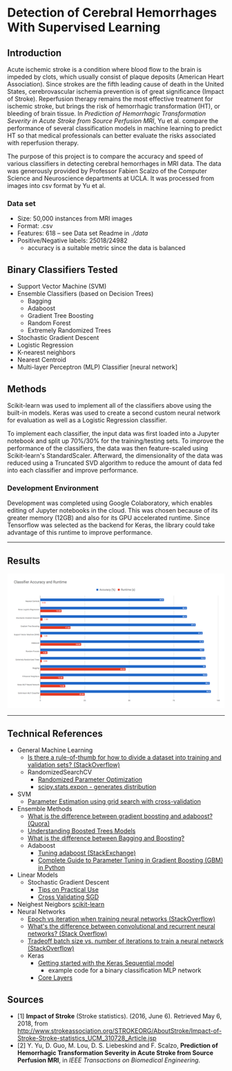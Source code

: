 # Detection of Cerebral Hemorrhages With Supervised Learning

## Introduction

Acute ischemic stroke is a condition where blood flow to the brain is impeded by clots, which usually consist of plaque deposits (American Heart Association). Since strokes are the fifth leading cause of death in the United States, cerebrovascular ischemia prevention is of great significance (Impact of Stroke). Reperfusion therapy remains the most effective treatment for ischemic stroke, but brings the risk of hemorrhagic transformation (HT), or bleeding of brain tissue. In _Prediction of Hemorrhagic Transformation Severity in Acute Stroke from Source Perfusion MRI_, Yu et al. compare the performance of several classification models in machine learning to predict HT so that medical professionals can better evaluate the risks associated with reperfusion therapy. 

The purpose of this project is to compare the accuracy and speed of various classifiers in detecting cerebral hemorrhages in MRI data. The data was generously provided by Professor Fabien Scalzo of the Computer Science and Neuroscience departments at UCLA. It was processed from images into csv format by Yu et al. 

### Data set
- Size: 50,000 instances from MRI images
- Format: .csv
- Features: 618 – see Data set Readme in *./data*
- Positive/Negative labels: 25018/24982
	- accuracy is a suitable metric since the data is balanced

## Binary Classifiers Tested
- Support Vector Machine (SVM)
- Ensemble Classifiers (based on Decision Trees)
	- Bagging
	- Adaboost
	- Gradient Tree Boosting
	- Random Forest
	- Extremely Randomized Trees
- Stochastic Gradient Descent
- Logistic Regression
- K-nearest neighbors
- Nearest Centroid
- Multi-layer Perceptron (MLP) Classifier [neural network]
	
## Methods

Scikit-learn was used to implement all of the classifiers above using the built-in models. Keras was used to create a second custom neural network for evaluation as well as a Logistic Regression classifier. 

To implement each classifier, the input data was first loaded into a Jupyter notebook and split up 70%/30% for the training/testing sets. To improve the performance of the classifiers, the data was then feature-scaled using Scikit-learn's StandardScaler. Afterward, the dimensionality of the data was reduced using a Truncated SVD algorithm to reduce the amount of data fed into each classifier and improve performance.

### Development Environment

Development was completed using Google Colaboratory, which enables editing of Jupyter notebooks in the cloud. This was chosen because of its greater memory (12GB) and also for its GPU accelerated runtime. Since Tensorflow was selected as the backend for Keras, the library could take advantage of this runtime to improve performance. 

---
## Results

![alt text](data/results.png)

---
## Technical References
- General Machine Learning
	- [Is there a rule-of-thumb for how to divide a dataset into training and validation sets? (StackOverflow)](https://stackoverflow.com/questions/13610074/is-there-a-rule-of-thumb-for-how-to-divide-a-dataset-into-training-and-validatio?utm_medium=organic&utm_source=google_rich_qa&utm_campaign=google_rich_qa)
	- RandomizedSearchCV
		- [Randomized Parameter Optimization](http://scikit-learn.org/stable/modules/grid_search.html#randomized-parameter-optimization)
		- [scipy.stats.expon - generates distribution](https://docs.scipy.org/doc/scipy/reference/generated/scipy.stats.expon.html)
- SVM
	- [Parameter Estimation using grid search with cross-validation](http://scikit-learn.org/stable/auto_examples/model_selection/plot_grid_search_digits.html)
- Ensemble Methods
	- [What is the difference between gradient boosting and adaboost? (Quora)](https://www.quora.com/What-is-the-difference-between-gradient-boosting-and-adaboost)
	- [Understanding Boosted Trees Models](https://sadanand-singh.github.io/posts/boostedtrees/#adaboost-classifier-in-python)
	- [What is the difference between Bagging and Boosting?](https://quantdare.com/what-is-the-difference-between-bagging-and-boosting/)
	- Adaboost
		- [Tuning adaboost (StackExchange)](https://stats.stackexchange.com/questions/303998/tuning-adaboost?utm_medium=organic&utm_source=google_rich_qa&utm_campaign=google_rich_qa)
		- [Complete Guide to Parameter Tuning in Gradient Boosting (GBM) in Python](https://www.analyticsvidhya.com/blog/2016/02/complete-guide-parameter-tuning-gradient-boosting-gbm-python/)
- Linear Models
	- Stochastic Gradient Descent
		- [Tips on Practical Use](http://scikit-learn.org/stable/modules/sgd.html#tips-on-practical-use)
		- [Cross Validating SGD](https://gist.github.com/tobigue/3188762)
- Neighest Neigbors
	[scikit-learn](http://scikit-learn.org/stable/modules/neighbors.html#choice-of-nearest-neighbors-algorithm)
- Neural Networks
	- [Epoch vs iteration when training neural networks (StackOverflow)](https://stackoverflow.com/questions/4752626/epoch-vs-iteration-when-training-neural-networks)
	- [What's the difference between convolutional and recurrent neural networks? (Stack Overflow)](https://stackoverflow.com/questions/20923574/whats-the-difference-between-convolutional-and-recurrent-neural-networks?utm_medium=organic&utm_source=google_rich_qa&utm_campaign=google_rich_qa)
	- [Tradeoff batch size vs. number of iterations to train a neural network (StackOverflow)](https://stats.stackexchange.com/questions/164876/tradeoff-batch-size-vs-number-of-iterations-to-train-a-neural-network)
	- Keras
		- [Getting started with the Keras Sequential model](https://keras.io/getting-started/sequential-model-guide/)
			- example code for a binary classification MLP network
		- [Core Layers](https://keras.io/layers/core/)

## Sources
- [1] **Impact of Stroke** (Stroke statistics). (2016, June 6). Retrieved May 6, 2018, from http://www.strokeassociation.org/STROKEORG/AboutStroke/Impact-of-Stroke-Stroke-statistics_UCM_310728_Article.jsp
- [2] Y. Yu, D. Guo, M. Lou, D. S. Liebeskind and F. Scalzo, **Prediction of Hemorrhagic Transformation Severity in Acute Stroke from Source Perfusion MRI**, in _IEEE Transactions on Biomedical Engineering_.

